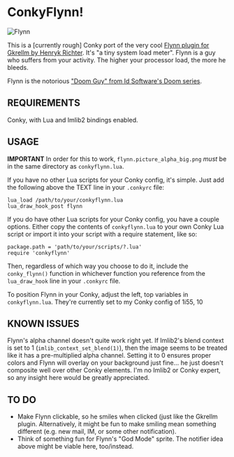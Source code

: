 # ConkyFlynn!

![Flynn](https://raw.github.com/Fweeb/conkyflynn/master/flynn.png)

This is a [currently rough] Conky port of the very cool [Flynn plugin for Gkrellm by Henryk Richter](http://bax.comlab.uni-rostock.de/en/projects/flynn.html). It's "a tiny system load meter". Flynn is a guy who suffers from your activity. The higher your processor load, the more he bleeds.

Flynn is the notorious ["Doom Guy" from Id Software's Doom series](http://en.wikipedia.org/wiki/Doomguy).

## REQUIREMENTS

Conky, with Lua and Imlib2 bindings enabled.

## USAGE

**IMPORTANT** In order for this to work, `flynn.picture_alpha_big.png` *must* be in the same directory as `conkyflynn.lua`.

If you have no other Lua scripts for your Conky config, it's simple. Just add the following above the TEXT line in your `.conkyrc` file:

    lua_load /path/to/your/conkyflynn.lua
    lua_draw_hook_post flynn

If you do have other Lua scripts for your Conky config, you have a couple options. Either copy the contents of `conkyflynn.lua` to your own Conky Lua script or import it into your script with a require statement, like so:

    package.path = 'path/to/your/scripts/?.lua'
    require 'conkyflynn'

Then, regardless of which way you choose to do it, include the `conky_flynn()` function in whichever function you reference from the `lua_draw_hook` line in your `.conkyrc` file.

To position Flynn in your Conky, adjust the left, top variables in `conkyflynn.lua`. They're currently set to my Conky config of 1i55, 10

## KNOWN ISSUES

Flynn's alpha channel doesn't quite work right yet. If Imlib2's blend context is set to 1 (`imlib_context_set_blend(1)`), then the image seems to be treated like it has a pre-multiplied alpha channel. Setting it to 0 ensures proper colors and Flynn will overlay on your background just fine... he just doesn't composite well over other Conky elements. I'm no Imlib2 or Conky expert, so any insight here would be greatly appreciated.

## TO DO

  * Make Flynn clickable, so he smiles when clicked (just like the Gkrellm plugin. Alternatively, it might be fun to make smiling mean something different (e.g. new mail, IM, or some other notification).
  * Think of something fun for Flynn's "God Mode" sprite. The notifier idea above     might be viable here, too/instead.
